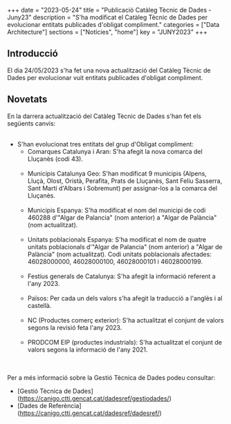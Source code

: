+++
date        = "2023-05-24"
title       = "Publicació Catàleg Tècnic de Dades - Juny23"
description = "S'ha modificat el Catàleg Tècnic de Dades per evolucionar entitats publicades d'obligat compliment."
categories  = ["Data Architecture"]
sections    = ["Notícies", "home"]
key = "JUNY2023"
+++

## Introducció

El dia 24/05/2023 s'ha fet una nova actualització del Catàleg Tècnic de Dades per evolucionar vuit entitats publicades d'obligat compliment.
 
## Novetats

En la darrera actualització del Catàleg Tècnic de Dades s'han fet els següents canvis:<br><br>

- S'han evolucionat tres entitats del grup d'Obligat compliment:<br>
  - Comarques Catalunya i Aran: S'ha afegit la nova comarca del Lluçanès (codi 43).<br><br>
  - Municipis Catalunya Geo: S'han modificat 9 municipis (Alpens, Lluçà, Olost, Oristà, Perafita, Prats de Lluçanès, Sant Feliu Sasserra, Sant Martí d'Albars i Sobremunt) per assignar-los a la comarca del Lluçanès.<br><br>
  - Municipis Espanya: S'ha modificat el nom del municipi de codi 460288 d'"Algar de Palancia" (nom anterior) a "Algar de Palància" (nom actualitzat).<br><br>
  - Unitats poblacionals Espanya: S'ha modificat el nom de quatre unitats poblacionals d'"Algar de Palancia" (nom anterior) a "Algar de Palància" (nom actualitzat). Codi unitats poblacionals afectades: 46028000000, 46028000100, 46028000101 i 46028000199.<br><br>
  - Festius generals de Catalunya: S'ha afegit la informació referent a l'any 2023.<br><br>
  - Països: Per cada un dels valors s'ha afegit la traducció a l'anglès i al castellà.<br><br>
  - NC (Productes comerç exterior): S'ha actualitzat el conjunt de valors segons la revisió feta l'any 2023.<br><br>
  - PRODCOM EIP (productes industrials): S'ha actualitzat el conjunt de valors segons la informació de l'any 2021.<br><br><br>

  
Per a més informació sobre la Gestió Tècnica de Dades podeu consultar:

* [Gestió Tècnica de Dades] (https://canigo.ctti.gencat.cat/dadesref/gestiodades/)
* [Dades de Referència] (https://canigo.ctti.gencat.cat/dadesref/dadesref/)

